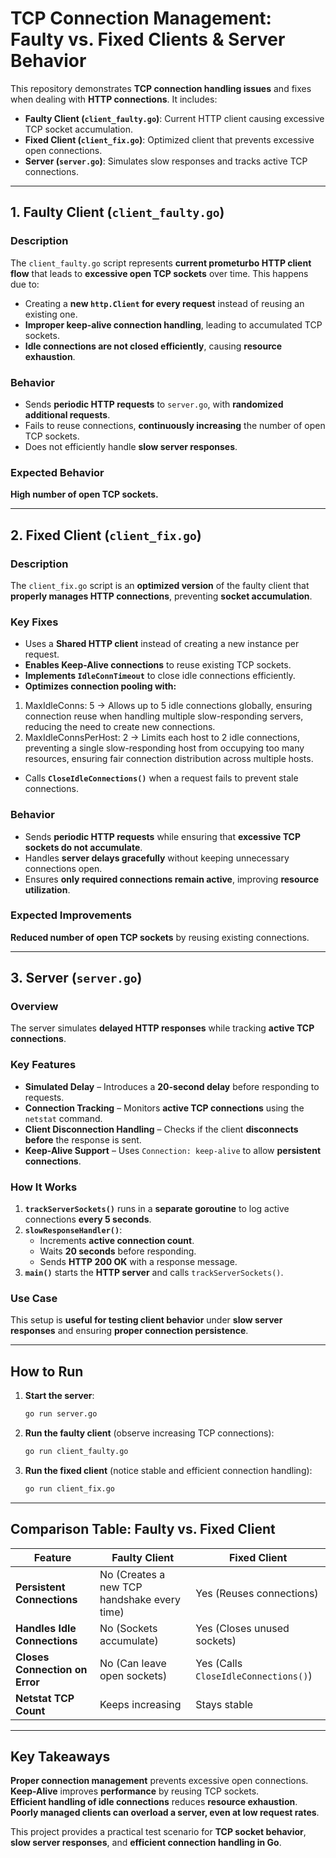 # **TCP Connection Management: Faulty vs. Fixed Clients & Server Behavior**

This repository demonstrates **TCP connection handling issues** and fixes when dealing with **HTTP connections**. It includes:

- **Faulty Client (`client_faulty.go`)**: Current HTTP client causing excessive TCP socket accumulation.
- **Fixed Client (`client_fix.go`)**: Optimized client that prevents excessive open connections.
- **Server (`server.go`)**: Simulates slow responses and tracks active TCP connections.

---

## **1. Faulty Client (`client_faulty.go`)**

### **Description**
The `client_faulty.go` script represents **current prometurbo HTTP client flow** that leads to **excessive open TCP sockets** over time. This happens due to:

- Creating a **new `http.Client` for every request** instead of reusing an existing one.
- **Improper keep-alive connection handling**, leading to accumulated TCP sockets.
- **Idle connections are not closed efficiently**, causing **resource exhaustion**.

### **Behavior**
- Sends **periodic HTTP requests** to `server.go`, with **randomized additional requests**.
- Fails to reuse connections, **continuously increasing** the number of open TCP sockets.
- Does not efficiently handle **slow server responses**.

### **Expected Behavior**
**High number of open TCP sockets.** 

---

## **2. Fixed Client (`client_fix.go`)**

### **Description**
The `client_fix.go` script is an **optimized version** of the faulty client that **properly manages HTTP connections**, preventing **socket accumulation**.

### **Key Fixes**
- Uses a **Shared HTTP client** instead of creating a new instance per request.  
- **Enables Keep-Alive connections** to reuse existing TCP sockets.  
- **Implements `IdleConnTimeout`** to close idle connections efficiently. 
- **Optimizes connection pooling with:**
1) MaxIdleConns: 5 → Allows up to 5 idle connections globally, ensuring connection reuse when handling multiple slow-responding servers, reducing the need to create new connections.
2) MaxIdleConnsPerHost: 2 → Limits each host to 2 idle connections, preventing a single slow-responding host from occupying too many resources, ensuring fair connection distribution across multiple hosts.
- Calls **`CloseIdleConnections()`** when a request fails to prevent stale connections.  

### **Behavior**
- Sends **periodic HTTP requests** while ensuring that **excessive TCP sockets do not accumulate**.
- Handles **server delays gracefully** without keeping unnecessary connections open.
- Ensures **only required connections remain active**, improving **resource utilization**.

### **Expected Improvements**
**Reduced number of open TCP sockets** by reusing existing connections. 

---

## **3. Server (`server.go`)**

### **Overview**
The server simulates **delayed HTTP responses** while tracking **active TCP connections**.

### **Key Features**
- **Simulated Delay** – Introduces a **20-second delay** before responding to requests.
- **Connection Tracking** – Monitors **active TCP connections** using the `netstat` command.
- **Client Disconnection Handling** – Checks if the client **disconnects before** the response is sent.
- **Keep-Alive Support** – Uses `Connection: keep-alive` to allow **persistent connections**.

### **How It Works**
1. **`trackServerSockets()`** runs in a **separate goroutine** to log active connections **every 5 seconds**.
2. **`slowResponseHandler()`**:
   - Increments **active connection count**.
   - Waits **20 seconds** before responding.
   - Sends **HTTP 200 OK** with a response message.
3. **`main()`** starts the **HTTP server** and calls `trackServerSockets()`.

### **Use Case**
This setup is **useful for testing client behavior** under **slow server responses** and ensuring **proper connection persistence**.

---

## **How to Run**
1. **Start the server**:
   ```sh
   go run server.go
   ```

2. **Run the faulty client** (observe increasing TCP connections):
   ```sh
   go run client_faulty.go
   ```

3. **Run the fixed client** (notice stable and efficient connection handling):
   ```sh
   go run client_fix.go
   ```

---

## **Comparison Table: Faulty vs. Fixed Client**

| Feature                 | Faulty Client | Fixed Client |
|-------------------------|-----------------|---------------|
| **Persistent Connections** | No (Creates a new TCP handshake every time) | Yes (Reuses connections) |
| **Handles Idle Connections** | No (Sockets accumulate) | Yes (Closes unused sockets) |
| **Closes Connection on Error** | No (Can leave open sockets) | Yes (Calls `CloseIdleConnections()`) |
| **Netstat TCP Count** | Keeps increasing | Stays stable |

---

## **Key Takeaways**
**Proper connection management** prevents excessive open connections.  
**Keep-Alive** improves **performance** by reusing TCP sockets.  
**Efficient handling of idle connections** reduces **resource exhaustion**.  
**Poorly managed clients can overload a server, even at low request rates**.  

This project provides a practical test scenario for **TCP socket behavior**, **slow server responses**, and **efficient connection handling in Go**.

